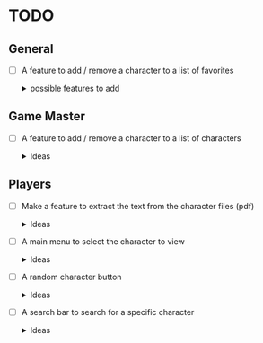 # TODO

## General


- [ ] A feature to add / remove a character to a list of favorites


    <details>
        <summary>possible features to add</summary>
        <ul>
            <li>A World map to show the locations of the characters (Maybe)</li>
            <li> A Dungeon map that only shows the characters in the dungeon and what they can see (Maybe)</li>
        </ul>
    </details>

## Game Master

- [ ] A feature to add / remove a character to a list of characters
    <details>
        <summary>Ideas</summary>
        <ul>
            <li>Use a button to add a character to the list</li>
            <li>Use a button to remove a character from the list</li>
        </ul>
    </details>


## Players

- [ ] Make a feature to extract the text from the character files (pdf)
    <details>
        <summary>Ideas</summary>
        <ul>
            <li>Use the pdf2text library</li>
            <li>Use image text extraction by selecting the areas to extract from as <a href="https://youtu.be/PY_N1XdFp4w?si=UgNcoAW7LLok0r_h">images</a></li>
        </ul>
    </details>

- [ ] A main menu to select the character to view
    <details>
        <summary>Ideas</summary>
        <ul>
            <li>Use a dropdown menu</li>
            <li>Use a list of buttons</li>
        </ul>
    </details>

- [ ] A random character button
    <details>
        <summary>Ideas</summary>
        <ul>
            <li>Use a button that selects a random character</li>
            <li>Use a button that selects a random character from a specific category</li>
        </ul>
    </details>


- [ ] A search bar to search for a specific character
    <details>
        <summary>Ideas</summary>
        <ul>
            <li>Use a search bar that filters the characters as you type</li>
            <li>Use a search bar that filters the characters when you press enter</li>
        </ul>
    </details>